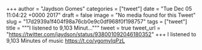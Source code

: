 
+++
author = "Jaydson Gomes"
categories = ["tweet"]
date = "Tue Dec 05 11:04:22 +0000 2017"
draft = false
image = "No media found for this Tweet"
slug = "17d2939a1f404f98a76cb0e9c0df968f0f198757"
tags = ["tweet"]
title = """I listened to 9,103 Minut..."""
tweet = true
tweet_url = "https://twitter.com/jaydson/status/938001092046180352"
+++
I listened to 9,103 Minutes of music https://t.co/vgomyIqPzL
